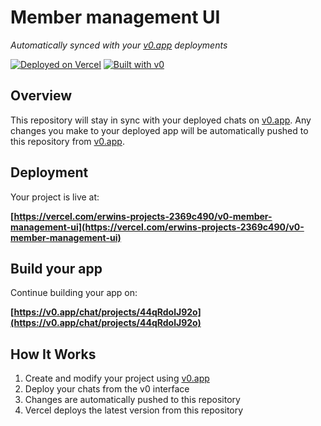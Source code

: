 # Member management UI

*Automatically synced with your [v0.app](https://v0.app) deployments*

[![Deployed on Vercel](https://img.shields.io/badge/Deployed%20on-Vercel-black?style=for-the-badge&logo=vercel)](https://vercel.com/erwins-projects-2369c490/v0-member-management-ui)
[![Built with v0](https://img.shields.io/badge/Built%20with-v0.app-black?style=for-the-badge)](https://v0.app/chat/projects/44qRdolJ92o)

## Overview

This repository will stay in sync with your deployed chats on [v0.app](https://v0.app).
Any changes you make to your deployed app will be automatically pushed to this repository from [v0.app](https://v0.app).

## Deployment

Your project is live at:

**[https://vercel.com/erwins-projects-2369c490/v0-member-management-ui](https://vercel.com/erwins-projects-2369c490/v0-member-management-ui)**

## Build your app

Continue building your app on:

**[https://v0.app/chat/projects/44qRdolJ92o](https://v0.app/chat/projects/44qRdolJ92o)**

## How It Works

1. Create and modify your project using [v0.app](https://v0.app)
2. Deploy your chats from the v0 interface
3. Changes are automatically pushed to this repository
4. Vercel deploys the latest version from this repository